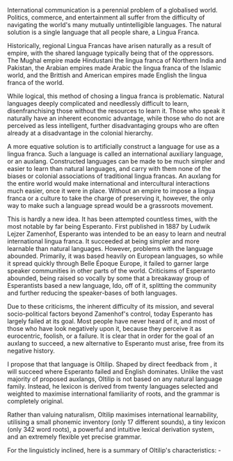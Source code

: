International communication is a perennial problem of a globalised world. Politics, commerce, and entertainment all suffer from the difficulty of navigating the world's many mutually untintelligible languages. The natural solution is a single language that all people share, a Lingua Franca.

Historically, regional Lingua Francas have arisen naturally as a result of empire, with the shared language typically being that of the oppressors. The Mughal empire made Hindustani the lingua franca of Northern India and Pakistan, the Arabian empires made Arabic the lingua franca of the Islamic world, and the Brittish and American empires made English the lingua franca of the world.

While logical, this method of chosing a lingua franca is problematic. Natural languages deeply complicated and needlessly difficult to learn, disenfranchising those without the resources to learn it. Those who speak it naturally have an inherent economic advantage, while those who do not are perceived as less intelligent, further disadvantaging groups who are often already at a disadvantage in the colonial hierarchy.

A more equative solution is to artificially construct a language for use as a lingua franca. Such a language is called an international auxiliary language, or an auxlang. Constructed languages can be made to be much simpler and easier to learn than natural languages, and carry with them none of the biases or colonial associations of traditional lingua francas. An auxlang for the entire world would make international and intercultural interactions much easier, once it were in place. Without an empire to impose a lingua franca or a culture to take the charge of preserving it, however, the only way to make such a language spread would be a grassroots movement.

This is hardly a new idea. It has been attempted countless times, with the most notable by far being Esperanto. First published in 1887 by Ludwik Lejzer Zamenhof, Esperanto was intended to be an easy to learn and neutral international lingua franca. It succeeded at being simpler and more learnable than natural languages. However, problems with the language abounded. Primarily, it was based heavily on European languages, so while it spread quickly through Belle Époque Europe, it failed to garner large speaker communities in other parts of the world. Criticisms of Esperanto abounded, being raised so vocally by some that a breakaway group of Esperantists based a new language, Ido, off of it, splitting the community and further reducing the speaker-bases of both languages.

Due to these criticisms, the inherent difficulty of its mission, and several socio-political factors beyond Zamenhof's control, today Esperanto has largely failed at its goal. Most people have never heard of it, and most of those who have look negatively upon it, because they perceive it as eurocentric, foolish, or a failure. It is clear that in order for the goal of an auxlang to succeed, a new alternative to Esperanto must arise, free from its negative history.

I propose that that language is Oltilip. Shaped by direct feedback from <insert numbers here>, it will succeed where Esperanto failed and English dominates. Unlike the vast majority of proposed auxlangs, Oltilip is not based on any natural language family. Instead, he lexicon is derived from twenty languages selected and weighted to maximise international familiarity of roots, and the grammar is completely original.

Rather than valuing naturalism, Oltilip maximises international learnability, utilising a small phonemic inventory (only 17 different sounds), a tiny lexicon (only 342 word roots), a powerful and intuitive lexical derivation system, and an extremely flexible yet precise grammar.

For the linguisticly inclined, here is a summary of Oltilip's characteristics:
	- 
